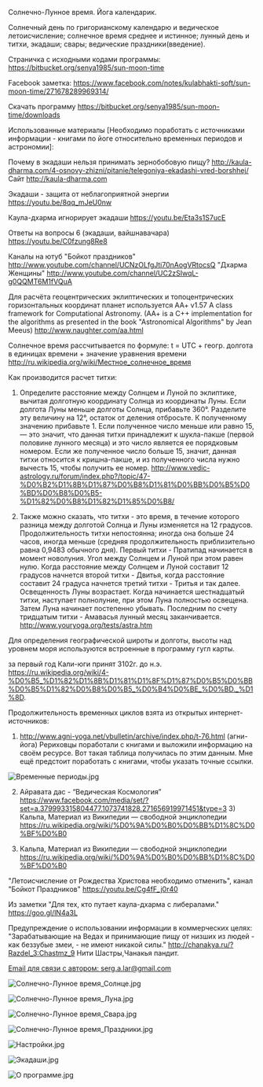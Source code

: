 Солнечно-Лунное время. Йога календарик.

Солнечный день по григорианскому календарю и ведическое летоисчисление; солнечное время среднее и истинное; лунный день и титхи, экадаши; свары; ведические праздники(введение).

Страничка с исходными кодами программы:
https://bitbucket.org/senya1985/sun-moon-time

Facebook заметка:
https://www.facebook.com/notes/kulabhakti-soft/sun-moon-time/271678289969314/

Скачать программу
https://bitbucket.org/senya1985/sun-moon-time/downloads

Использованные материалы [Необходимо поработать с источниками информации - книгами по йоге относительно временных периодов и астрономии]:

Почему в экадаши нельзя принимать зернобобовую пищу? 
http://kaula-dharma.com/4-osnovy-zhizni/pitanie/telegoniya-ekadashi-vred-borshhej/ Сайт http://kaula-dharma.com 

Экадаши - защита от неблагоприятной энергии https://youtu.be/8qq_mJeU0nw 

Каула-дхарма игнорирует экадаши https://youtu.be/Eta3s1S7ucE 

Ответы на вопросы 6 (экадаши, вайшнавачара) https://youtu.be/C0fzung8Re8

Каналы на ютуб
        "Бойкот праздников" http://www.youtube.com/channel/UCNzOLfgJti70nAogVRtocsQ
        "Дхарма Женщины"  http://www.youtube.com/channel/UC2zSIwqL-g0QQMT6M1fVQuA

Для расчёта геоцентрических эклиптических и топоцентрических горизонтальных координат планет используется AA+ v1.57 A class framework for Computational Astronomy. (AA+ is a C++ implementation for the algorithms as presented in the book "Astronomical Algorithms" by Jean Meeus)
http://www.naughter.com/aa.html

Солнечное время рассчитывается по формуле: t = UTC + геогр. долгота в единицах времени + значение уравнения времени
http://ru.wikipedia.org/wiki/Местное_солнечное_время

Как производится расчет титхи:

1. Определите расстояние между Солнцем и Луной по эклиптике, вычитая долготную координату Солнца из координаты Луны. Если долгота Луны меньше долготы Солнца, прибавьте 360°.
Разделите эту величину на 12°, остаток от деления отбросьте.
К полученному значению прибавьте 1. Если полученное число меньше или равно 15, — это значит, что данная титхи принадлежит к шукла-пакше (первой половине лунного месяца) и это число является ее порядковым номером. Если же полученное число больше 15, значит, данная титхи относится к кришна-пакше, и из полученного числа нужно вычесть 15, чтобы получить ее номер.
http://www.vedic-astrology.ru/forum/index.php?/topic/47-%D0%B2%D1%8B%D1%87%D0%B8%D1%81%D0%BB%D0%B5%D0%BD%D0%B8%D0%B5-%D1%82%D0%B8%D1%82%D1%85%D0%B8/

2. Также можно сказать, что титхи - это время, в течение которого разница между долготой Солнца и Луны изменяется на 12 градусов. Продолжительность титхи непостоянна; иногда она больше 24 часов, иногда меньше (средняя продолжительность приблизительно равна 0,9483 обычного дня). Первый титхи - Пратипад начинается в момент новолуния. Угол между Солнцем и Луной при этом равен нулю. Когда расстояние между Солнцем и Луной составит 12 градусов начнется второй титхи - Двитья, когда расстояние составит 24 градуса начнется третий титхи - Тритья и так далее. Освещенность Луны возрастает. Когда начинается шестнадцатый титхи, наступает полнолуние, пpи этом Луна полностью освещена. Затем Луна начинает постепенно убывать. Последним по счету тридцатым титхи - Амавасья лунный месяц заканчивается.
http://www.youryoga.org/tests/astra.htm

Для определения географической широты и долготы, высоты над уровнем моря используются встроенные в программу гугл карты.

за первый год Кали-юги принят 3102г. до н.э.
https://ru.wikipedia.org/wiki/4-%D0%B5_%D1%82%D1%8B%D1%81%D1%8F%D1%87%D0%B5%D0%BB%D0%B5%D1%82%D0%B8%D0%B5_%D0%B4%D0%BE_%D0%BD._%D1%8D.

Продолжительность временных циклов взята из открытых интернет-источников:

1) http://www.agni-yoga.net/vbulletin/archive/index.php/t-76.html (агни-йога)
Рериховцы поработали с книгами и выложили информацию на своём ресурсе. Вот такая таблица получилась по этим данным. Мне ещё предстоит поработать с книгами, чтобы указать точные ссылки.

![Временные периоды.jpg](https://bitbucket.org/senya1985/sun-moon-time/raw/dc3776229f4b6b8b15d3ce3f52fca6462c77a499/images/VedicTimePeriods.jpg)


2) Айравата дас - “Ведическая Космология” 
https://www.facebook.com/media/set/?set=a.379993315804477.1073741828.271656919971451&type=3 3) Кальпа, Материал из Википедии — свободной энциклопедии https://ru.wikipedia.org/wiki/%D0%9A%D0%B0%D0%BB%D1%8C%D0%BF%D0%B0


3) Кальпа,
Материал из Википедии — свободной энциклопедии
https://ru.wikipedia.org/wiki/%D0%9A%D0%B0%D0%BB%D1%8C%D0%BF%D0%B0


"Летоисчисление от Рождества Христова необходимо отменить", канал "Бойкот Праздников"
https://youtu.be/Cg4fF_j0r40

Из заметки "Для тех, кто путает каула-дхарма с либералами."  https://goo.gl/lN4a3L

Предупреждение о использовании информации в коммерческих целях: "Зарабатывающие на Ведах и принимающие пищу от низших из людей - как беззубые змеи, - не имеют никакой силы." http://chanakya.ru/?Razdel_3:Chastmz_9 Нити Шастры,Чанакья пандит.

[Email для связи с автором: serg.a.lar@gmail.com](mailto:serg.a.lar@gmail.com)

![Солнечно-Лунное время_Солнце.jpg](https://bitbucket.org/senya1985/sun-moon-time/raw/dc3776229f4b6b8b15d3ce3f52fca6462c77a499/screenshots/0.70/sun.jpg)

![Солнечно-Лунное время_Луна.jpg](https://bitbucket.org/senya1985/sun-moon-time/raw/dc3776229f4b6b8b15d3ce3f52fca6462c77a499/screenshots/0.70/moon.jpg)

![Солнечно-Лунное время_Свара.jpg](https://bitbucket.org/senya1985/sun-moon-time/raw/dc3776229f4b6b8b15d3ce3f52fca6462c77a499/screenshots/0.70/svara.jpg)

![Солнечно-Лунное время_Праздники.jpg](https://bitbucket.org/senya1985/sun-moon-time/raw/dc3776229f4b6b8b15d3ce3f52fca6462c77a499/screenshots/0.70/holidays.jpg)

![Настройки.jpg](https://bitbucket.org/senya1985/sun-moon-time/raw/dc3776229f4b6b8b15d3ce3f52fca6462c77a499/screenshots/0.70/settings.jpg)

![Экадаши.jpg](https://bitbucket.org/senya1985/sun-moon-time/raw/dc3776229f4b6b8b15d3ce3f52fca6462c77a499/screenshots/0.70/Ekadashi.jpg)

![О программе.jpg](https://bitbucket.org/senya1985/sun-moon-time/raw/dc3776229f4b6b8b15d3ce3f52fca6462c77a499/screenshots/0.70/about.jpg)